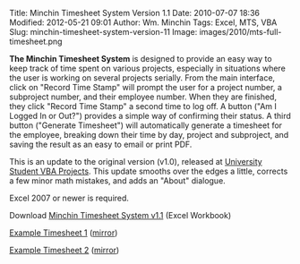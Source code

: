 Title: Minchin Timesheet System Version 1.1
Date: 2010-07-07 18:36
Modified: 2012-05-21 09:01
Author: Wm. Minchin
Tags: Excel, MTS, VBA
Slug: minchin-timesheet-system-version-11
Image: images/2010/mts-full-timesheet.png

**The Minchin Timesheet System** is designed to provide an easy way to
keep track of time spent on various projects, especially in situations
where the user is working on several projects serially. From the main
interface, click on "Record Time Stamp" will prompt the user for a
project number, a subproject number, and their employee number. When
they are finished, they click "Record Time Stamp" a second time to log
off. A button ("Am I Logged In or Out?") provides a simple way of
confirming their status. A third button ("Generate Timesheet") will
automatically generate a timesheet for the employee, breaking down their
time by day, project and subproject, and saving the result as an easy to
email or print PDF.

This is an update to the original version (v1.0), released at
[University Student VBA
Projects](http://vbaprojects.blogspot.com/2010/04/minchin-timesheet-v1025059.html).
This update smooths over the edges a little, corrects a few minor math
mistakes, and adds an "About" dialogue.

Excel 2007 or newer is required.

Download [Minchin Timesheet System
v1.1]({filename}/images/2010/MTS_1v1.xlsm) (Excel Workbook)

[Example Timesheet
1](http://files.gove.net/shares/files/10w/minchin/Timesheet-5496-Mar-13-2010.pdf)
([mirror]({filename}/images/2010/Timesheet-5496-Mar-13-2010.pdf))

[Example Timesheet
2](http://files.gove.net/shares/files/10w/minchin/Timesheet-5496-Mar-27-2010.pdf)
([mirror]({filename}/images/2010/Timesheet-5496-Mar-27-2010.pdf))
